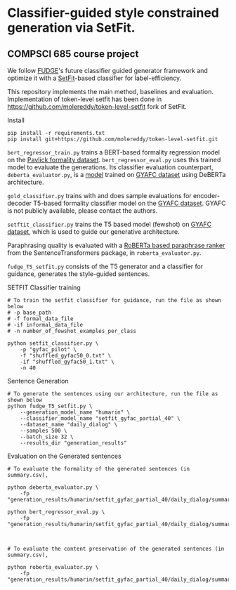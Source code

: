 # Classifier-guided style constrained generation via SetFit.

## COMPSCI 685 course project 


We follow [FUDGE](https://arxiv.org/pdf/2104.05218)'s future classifier guided generator framework and optimize it with a [SetFit](https://arxiv.org/pdf/2209.11055)-based classifier for label-efficiency.

This repository implements the main method, baselines and evaluation. Implementation of token-level setfit has been done in https://github.com/molereddy/token-level-setfit fork of SetFit.

Install
```
pip install -r requirements.txt
pip install git+https://github.com/molereddy/token-level-setfit.git
```

`bert_regressor_train.py` trains a BERT-based formality regression model on the [Pavlick formality dataset](https://huggingface.co/datasets/osyvokon/pavlick-formality-scores). `bert_regressor_eval.py` uses this trained model to evaluate the generations. Its classifier evaluation counterpart, `deberta_evaluator.py`, is a [model](https://huggingface.co/s-nlp/deberta-large-formality-ranker) trained on [GYAFC dataset](https://arxiv.org/abs/1803.06535) using DeBERTa architecture. 

`gold_classifier.py` trains with and does sample evaluations for encoder-decoder T5-based formality classifier model on the [GYAFC dataset](https://arxiv.org/abs/1803.06535). GYAFC is not publicly available, please contact the authors.

`setftit_classifier.py` trains the T5 based model (fewshot) on [GYAFC dataset](https://arxiv.org/abs/1803.06535), which is used to guide our generative architecture. 

Paraphrasing quality is evaluated with a [RoBERTa based paraphrase ranker](https://huggingface.co/cross-encoder/nli-roberta-base) from the SentenceTransformers package, in `roberta_evaluator.py`.

`fudge_T5_setfit.py` consists of the T5 generator and a classifier for guidance, generates the style-guided sentences.

SETFIT Classifier training
```
# To train the setfit classifier for guidance, run the file as shown below
# -p base_path
# -f formal_data_file
# -if informal_data_file
# -n number_of_fewshot_examples_per_class

python setfit_classifier.py \
    -p "gyfac_pilot" \
    -f "shuffled_gyfac50_0.txt" \
    -if "shuffled_gyfac50_1.txt" \
    -n 40
```

Sentence Generation 
```
# To generate the sentences using our architecture, run the file as shown below
python fudge_T5_setfit.py \
    --generation_model_name "humarin" \
    --classifier_model_name "setfit_gyfac_partial_40" \
    --dataset_name "daily_dialog" \
    --samples 500 \
    --batch_size 32 \
    --results_dir "generation_results"
```
Evaluation on the Generated sentences
```
# To evaluate the formality of the generated sentences (in summary.csv), 

python deberta_evaluator.py \
    -fp "generation_results/humarin/setfit_gyfac_partial_40/daily_dialog/summary.csv"

python bert_regressor_eval.py \
    -fp "generation_results/humarin/setfit_gyfac_partial_40/daily_dialog/summary.csv"



# To evaluate the content preservation of the generated sentences (in summary.csv),

python roberta_evaluator.py \
    -fp "generation_results/humarin/setfit_gyfac_partial_40/daily_dialog/summary.csv"
```
